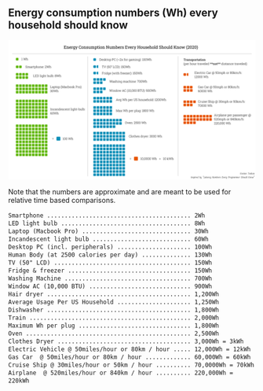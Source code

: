 ## Energy consumption numbers (Wh) every household should know

![Wh numbers to know](https://raw.githubusercontent.com/ktsakas/common_wh_numbers/main/wh_consumption_poster.png)

Note that the numbers are approximate and are meant to be used for relative time based comparisons.

    Smartphone ......................................... 2Wh
    LED light bulb ..................................... 8Wh
    Laptop (Macbook Pro) ............................... 30Wh
    Incandescent light bulb ............................ 60Wh
    Desktop PC (incl. peripherals) ..................... 100Wh
    Human Body (at 2500 calories per day) .............. 130Wh 
    TV (50" LCD) ....................................... 150Wh
    Fridge & freezer ................................... 150Wh
    Washing Machine .................................... 700Wh
    Window AC (10,000 BTU) ............................. 900Wh
    Hair dryer ......................................... 1,200Wh
    Average Usage Per US Household ..................... 1,250Wh
    Dishwasher ......................................... 1,800Wh
    Train .............................................. 2,000Wh
    Maximum Wh per plug ................................ 1,800Wh
    Oven ............................................... 2,500Wh
    Clothes Dryer ...................................... 3,000Wh = 3kWh
    Electric Vehicle @ 50miles/hour or 80km / hour ..... 12,000Wh = 12kWh
    Gas Car  @ 50miles/hour or 80km / hour ............. 60,000Wh = 60kWh
    Cruise Ship @ 30miles/hour or 50km / hour .......... 70,0000Wh = 70kWh
    Airplane  @ 520miles/hour or 840km / hour .......... 220,000Wh = 220kWh

